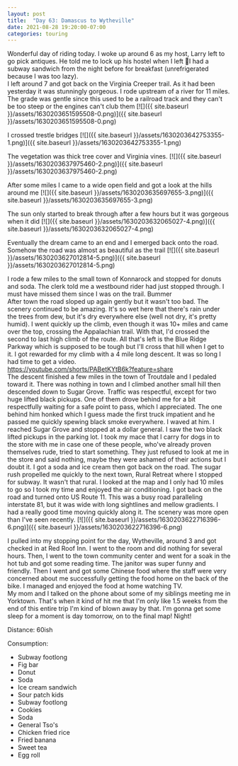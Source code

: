 ```yaml
---
layout: post
title:  "Day 63: Damascus to Wytheville"
date: 2021-08-28 19:20:00-07:00
categories: touring
---
```

Wonderful day of riding today. I woke up around 6 as my host, Larry left to go pick antiques. He told me to lock up his hostel when I left 🤷I had a subway sandwich from the night before for breakfast (unrefrigerated because I was too lazy).   
I left around 7 and got back on the Virginia Creeper trail. As it had been yesterday it was stunningly gorgeous. I rode upstream of a river for 11 miles. The grade was gentle since this used to be a railroad track and they can't be too steep or the engines can't club them
[![]({{ site.baseurl }}/assets/1630203651595508-0.png)]({{ site.baseurl }}/assets/1630203651595508-0.png)
  
I crossed trestle bridges
[![]({{ site.baseurl }}/assets/1630203642753355-1.png)]({{ site.baseurl }}/assets/1630203642753355-1.png)
  
The vegetation was thick tree cover and Virginia vines.
[![]({{ site.baseurl }}/assets/1630203637975460-2.png)]({{ site.baseurl }}/assets/1630203637975460-2.png)
  
After some miles I came to a wide open field and got a look at the hills around me
[![]({{ site.baseurl }}/assets/1630203635697655-3.png)]({{ site.baseurl }}/assets/1630203635697655-3.png)
  
The sun only started to break through after a few hours but it was gorgeous when it did
[![]({{ site.baseurl }}/assets/1630203632065027-4.png)]({{ site.baseurl }}/assets/1630203632065027-4.png)
  
Eventually the dream came to an end and I emerged back onto the road. Somehow the road was almost as beautiful as the trail
[![]({{ site.baseurl }}/assets/1630203627012814-5.png)]({{ site.baseurl }}/assets/1630203627012814-5.png)
  
I rode a few miles to the small town of Konnarock and stopped for donuts and soda. The clerk told me a westbound rider had just stopped through. I must have missed them since I was on the trail. Bummer  
After town the road sloped up again gently but it wasn't too bad. The scenery continued to be amazing. It's so wet here that there's rain under the trees from dew, but it's dry everywhere else (well not dry, it's pretty humid). I went quickly up the climb, even though it was 10+ miles and came over the top, crossing the Appalachian trail. With that, I'd crossed the second to last high climb of the route. All that's left is the Blue Ridge Parkway which is supposed to be tough but I'll cross that hill when I get to it. I got rewarded for my climb with a 4 mile long descent. It was so long I had time to get a video.   
<https://youtube.com/shorts/PABetKYtB6k?feature=share>  
The descent finished a few miles in the town of Troutdale and I pedaled toward it. There was nothing in town and I climbed another small hill then descended down to Sugar Grove. Traffic was respectful, except for two huge lifted black pickups. One of them drove behind me for a bit respectfully waiting for a safe point to pass, which I appreciated. The one behind him honked which I guess made the first truck impatient and he passed me quickly spewing black smoke everywhere. I waved at him. I reached Sugar Grove and stopped at a dollar general. I saw the two black lifted pickups in the parking lot. I took my mace that I carry for dogs in to the store with me in case one of these people, who've already proven themselves rude, tried to start something. They just refused to look at me in the store and said nothing, maybe they were ashamed of their actions but I doubt it. I got a soda and ice cream then got back on the road. The sugar rush propelled me quickly to the next town, Rural Retreat where I stopped for subway. It wasn't that rural. I looked at the map and I only had 10 miles to go so I took my time and enjoyed the air conditioning. I got back on the road and turned onto US Route 11. This was a busy road paralleling interstate 81, but it was wide with long sightlines and mellow gradients. I had a really good time moving quickly along it. The scenery was more open than I've seen recently.
[![]({{ site.baseurl }}/assets/1630203622716396-6.png)]({{ site.baseurl }}/assets/1630203622716396-6.png)
  
I pulled into my stopping point for the day, Wytheville, around 3 and got checked in at Red Roof Inn. I went to the room and did nothing for several hours. Then, I went to the town community center and went for a soak in the hot tub and got some reading time. The janitor was super funny and friendly. Then I went and got some Chinese food where the staff were very concerned about me successfully getting the food home on the back of the bike. I managed and enjoyed the food at home watching TV.  
My mom and I talked on the phone about some of my siblings meeting me in Yorktown. That's when it kind of hit me that I'm only like 1.5 weeks from the end of this entire trip I'm kind of blown away by that. I'm gonna get some sleep for a moment is day tomorrow, on to the final map! Night!  


Distance: 60ish

Consumption:
- Subway footlong
- Fig bar
- Donut
- Soda
- Ice cream sandwich
- Sour patch kids
- Subway footlong
- Cookies
- Soda
- General Tso's
- Chicken fried rice
- Fried banana
- Sweet tea
- Egg roll
